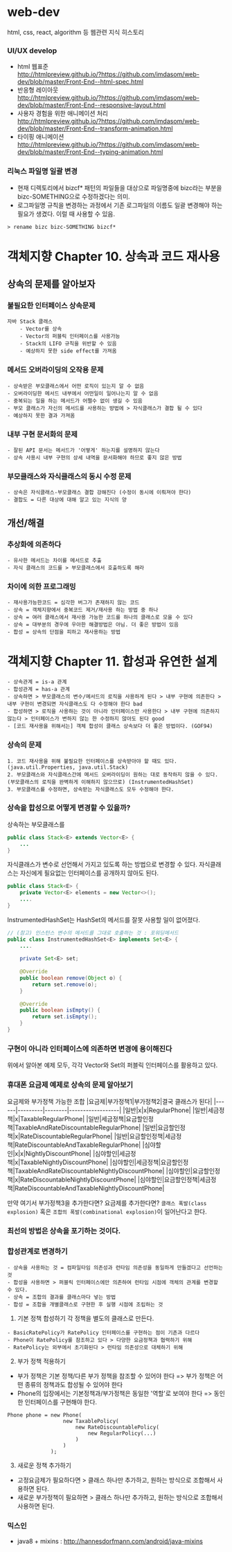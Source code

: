 # web-dev
html, css, react, algorithm 등 웹관련 지식 히스토리

### UI/UX develop
- html 웹표준  
http://htmlpreview.github.io/?https://github.com/imdasom/web-dev/blob/master/Front-End--html-spec.html
- 반응형 레이아웃  
http://htmlpreview.github.io/?https://github.com/imdasom/web-dev/blob/master/Front-End--responsive-layout.html
- 사용자 경험을 위한 애니메이션 처리  
http://htmlpreview.github.io/?https://github.com/imdasom/web-dev/blob/master/Front-End--transform-animation.html
- 타이핑 애니메이션  
http://htmlpreview.github.io/?https://github.com/imdasom/web-dev/blob/master/Front-End--typing-animation.html

### 리눅스 파일명 일괄 변경
- 현재 디렉토리에서 bizcf* 패턴의 파일들을 대상으로 파일명중에 bizc라는 부분을 bizc-SOMETHING으로 수정하겠다는 의미.
- 로그파일명 규칙을 변경하는 과정에서 기존 로그파일의 이름도 일괄 변경해야 하는 필요가 생겼다. 이럴 때 사용할 수 있음.
```
> rename bizc bizc-SOMETHING bizcf*
```

# 객체지향 Chapter 10. 상속과 코드 재사용
## 상속의 문제를 알아보자
### 불필요한 인터페이스 상속문제

    자바 Stack 클래스
        - Vector를 상속
        - Vector의 퍼블릭 인터페이스를 사용가능
        - Stack의 LIFO 규칙을 위반할 수 있음
        - 예상하지 못한 side effect를 가져옴

### 메서드 오버라이딩의 오작용 문제
    - 상속받은 부모클래스에서 어떤 로직이 있는지 알 수 없음
    - 오버라이딩한 메서드 내부에서 어떤일이 일어나는지 알 수 없음
    - 중복되는 일을 하는 메서드가 어쩔수 없이 생길 수 있음
    - 부모 클래스가 자신의 메서드를 사용하는 방법에 > 자식클래스가 결합 될 수 있다
    - 예상하지 못한 결과 가져옴

### 내부 구현 문서화의 문제
    - 잘된 API 문서는 메서드가 '어떻게' 하는지를 설명하지 않는다
    - 상속 사용시 내부 구현의 상세 내역을 문서화해야 하므로 좋지 않은 방법

### 부모클래스와 자식클래스의 동시 수정 문제
    - 상속은 자식클래스-부모클래스 결합 강해진다 (수정이 동시에 이뤄져야 한다)
    - 결합도 = 다른 대상에 대해 알고 있는 지식의 양


## 개선/해결

### 추상화에 의존하다
    - 유사한 메서드는 차이를 메서드로 추출
    - 자식 클래스의 코드를 > 부모클래스에서 호출하도록 해라

### 차이에 의한 프로그래밍
    - 재사용가능한코드 = 심각한 버그가 존재하지 않는 코드
    - 상속 = 객체지향에서 중복코드 제거/재사용 하는 방법 중 하나
    - 상속 = 여러 클래스에서 재사용 가능한 코드를 하나의 클래스로 모을 수 있다
    - 상속 = 대부분의 경우에 우아한 해결방법은 아님. 더 좋은 방법이 있음
    - 합성 = 상속의 단점을 피하고 재사용하는 방법


# 객체지향 Chapter 11. 합성과 유연한 설계
```
- 상속관계 = is-a 관계
- 합성관계 = has-a 관계
- 상속하면 > 부모클래스의 변수/메서드의 로직을 사용하게 된다 > 내부 구현에 의존한다 > 내부 구현이 변경되면 자식클래스도 다 수정해야 한다 bad
- 합성하면 > 로직을 사용하는 것이 아니라 인터페이스만 사용한다 > 내부 구현에 의존하지 않는다 > 인터페이스가 변하지 않는 한 수정하지 않아도 된다 good
- [코드 재사용을 위해서는] 객체 합성이 클래스 상속보다 더 좋은 방법이다. (GOF94)
```
### 상속의 문제
```
1. 코드 재사용을 위해 불필요한 인터페이스를 상속받아야 할 때도 있다. (java.util.Properties, java.util.Stack)
2. 부모클래스와 자식클래스간에 메서드 오버라이딩이 원하는 대로 동작하지 않을 수 있다. (부모클래스의 로직을 완벽하게 이해하지 않으므로) (InstrumentedHashSet)
3. 부모클래스를 수정하면, 상속받는 자식클래스도 모두 수정해야 한다.
```
### 상속을 합성으로 어떻게 변경할 수 있을까?
상속하는 부모클래스를
```java
public class Stack<E> extends Vector<E> {
    ...
}
```
자식클래스가 변수로 선언해서 가지고 있도록 하는 방법으로 변경할 수 있다.
자식클래스는 자신에게 필요없는 인터페이스를 공개하지 않아도 된다.
```java
public class Stack<E> {
    private Vector<E> elements = new Vector<>();
    ....
}
```
InstrumentedHashSet는 HashSet의 메서드를 잘못 사용할 일이 없어졌다.
```java
// (참고) 인스턴스 변수의 메서드를 그대로 호출하는 것 : 포워딩메서드
public class InstrumentedHashSet<E> implements Set<E> {
    ....
    
    private Set<E> set;
    
    @Override
    public boolean remove(Object o) {
        return set.remove(o);
    }
    
    @Override
    public boolean isEmpty() {
        return set.isEmpty();
    }
}
``` 
### 구현이 아니라 인터페이스에 의존하면 변경에 용이해진다
위에서 알아본 예제 모두, 각각 Vector와 Set의 퍼블릭 인터페이스를 활용하고 있다.

### 휴대폰 요금제 예제로 상속의 문제 알아보기
요금제와 부가정책 가능한 조합
|요금제|부가정책1|부가정책2|결국 클래스가 된다|
|------|---------|--------|------------------|
|일반|x|x|RegularPhone|
|일반|세금정책|x|TaxableRegularPhone|
|일반|세금정책|요금할인정책|TaxableAndRateDiscountableRegularPhone|
|일반|요금할인정책|x|RateDiscountableRegularPhone|
|일반|요금할인정책|세금정책|RateDiscountableAndTaxableRegularPhone|
|심야할인|x|x|NightlyDiscountPhone|
|심야할인|세금정책|x|TaxableNightlyDiscountPhone|
|심야할인|세금정책|요금할인정책|TaxableAndRateDiscountableNightlyDiscountPhone|
|심야할인|요금할인정책|x|RateDiscountableNightlyDiscountPhone|
|심야할인|요금할인정책|세금정책|RateDiscountableAndTaxableNightlyDiscountPhone|

만약 여기서 부가정책3을 추가한다면? 요금제를 추가한다면? `클래스 폭발(class explosion)` 혹은 `조합의 폭발(combinational explosion)`이 일어난다고 한다.

### 최선의 방법은 상속을 포기하는 것이다.

### 합성관계로 변경하기
```
- 상속을 사용하는 것 = 컴파일타임 의존성과 런타임 의존성을 동일하게 만들겠다고 선언하는 것
- 합성을 사용하면 > 퍼블릭 인터페이스에만 의존하여 런타임 시점에 객체의 관계를 변경할 수 있다.
- 상속 = 조합의 결과를 클래스마다 넣는 방법
- 합성 = 조합을 개별클래스로 구현한 후 실행 시점에 조립하는 것
```
1. 기본 정책 합성하기
각 정책을 별도의 클래스로 만든다. 
```
- BasicRatePolicy가 RatePolicy 인터페이스를 구현하는 점이 기존과 다르다
- Phone이 RatePolicy를 참조하고 있다 > 다양한 요금정책과 협력하기 위해
- RatePolicy는 외부에서 초기화된다 > 런타임 의존성으로 대체하기 위해
```
2. 부가 정책 적용하기
- 부가 정책은 기본 정책/다른 부가 정책을 참조할 수 있어야 한다 => 부가 정책은 어떤 종류의 정책과도 합성될 수 있어야 한다
- Phone의 입장에서는 기본정책과/부가정책은 동일한 '역할'로 보여야 한다 => 동인한 인터페이스를 구현해야 한다.
```
Phone phone = new Phone(
                  new TaxablePolicy(
                      new RateDiscountablePolicy(
                          new RegularPolicy(...)
                      )
                  )
              );
```
3. 새로운 정책 추가하기
- 고정요금제가 필요하다면 > 클래스 하나만 추가하고, 원하는 방식으로 조합해서 사용하면 된다.
- 새로운 부가정책이 필요하면 > 클래스 하나만 추가하고, 원하는 방식으로 조합해서 사용하면 된다.
### 믹스인
- java8 + mixins : http://hannesdorfmann.com/android/java-mixins
